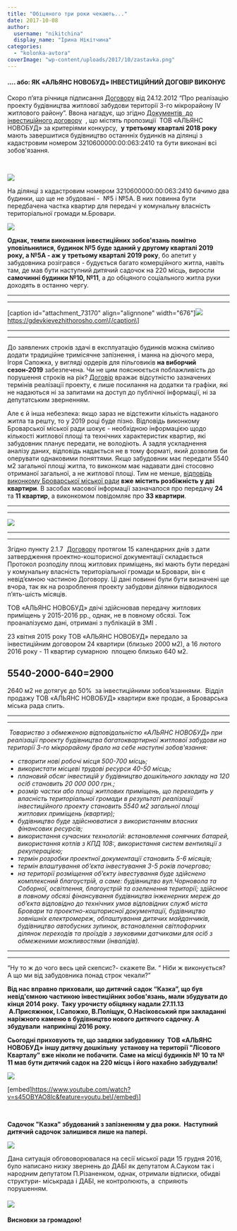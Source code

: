 ```yaml
---
title: "Обіцяного три роки чекають..."
date: 2017-10-08
author: 
  username: "nikitchina"
  display_name: "Ірина Нікітчина"
categories: 
  - "kolonka-avtora"
coverImage: "wp-content/uploads/2017/10/zastavka.png"
---
```


#### **.... або: ЯК «АЛЬЯНС НОВОБУД» ІНВЕСТИЦІЙНИЙ ДОГОВІР ВИКОНУЄ**

Скоро п’ята річниця підписання [Договору](https://mpz.brovary.org/wp-content/uploads/2017/10/Invest-dogovir-5-ga.pdf) від 24.12.2012 “Про реалізацію проекту будівництва житлової забудови території 3-го мікрорайону IV житлового району”. Ввона нагадує, що згідно [Документів  до інвестиційного договору](https://mpz.brovary.org/wp-content/uploads/2017/10/Dokumenty-do-Investdogovoru-5-ga.pdf)  , що містять пропозиції  ТОВ «АЛЬЯНС НОВОБУД» за критеріями конкурсу,  **у третьому кварталі 2018 року** мають завершитися будівництво останнніх будинків на ділянці з кадастровим номером 3210600000:00:063:2410 та бути виконані всі зобов'язання. 

 

![](https://mpz.brovary.org/wp-content/uploads/2017/10/Snymok-ekrana-2017-10-07-v-01.11.50.jpg)

На ділянці з кадастровим номером 3210600000:00:063:2410 бачимо два будинки, що ще не збудовані -  №5 і №5А. В них повинна бути передбачена частка квартир для передачі у комунальну власність територіальної громади м.Бровари. 

![](https://mpz.brovary.org/wp-content/uploads/2017/10/5D090.png)

**Однак, темпи виконання інвестиційних зобов'язань помітно уповільнилися, будинок №5 буде зданий у другому кварталі 2019 року, а №5А - аж у** **третьому кварталі 2019 року**, бо апетит у забудовника розігрався - будується багато комерційного житла, навіть там, де мав бути наступний дитячий садочок на 220 місць, виросли **самочинні будинки №10, №11**, а до обіцяного соціального житла руки доходять в останню чергу. 

* * *

* * *

\[caption id="attachment\_73170" align="alignnone" width="676"\]![](https://mpz.brovary.org/wp-content/uploads/2017/10/obitsyayut-2019.png) https://gdevkievezhithorosho.com\[/caption\]

* * *

* * *

До заявлених строків здачі в експлуатацію будинків можна сміливо додати традиційне тримісячне запізнення, і манна на діючого мера, Ігоря Сапожка, у вигляді ордерів для пільговиків **на виборчий сезон-2019** забезпечена. Чи не цим пояснюється поблажливість до порушення строків на рік? [Договір](https://mpz.brovary.org/wp-content/uploads/2017/10/Invest-dogovir-5-ga.pdf) вражає відсутністю зазначених термінів реалізації проекту, є лише посилання на додатки та графіки, які не надаються ні за запитами на доступ до публічної інформації, ні за депутатським зверненням.

Але є й інша небезпека: якщо зараз не відстежити кількість наданого житла та решту, то у 2019 році буде пізно. Відповідь виконкому Броварської міської ради шокує - необхідною інформацією щодо кількості житлової площі та технічних характеристик квартир, які забудовник планує передати, не володіють. А задля ускладнення аналізу даних, відповідь надається не в тому форматі, який дозволив би оперувати однаковими поняттями. Якщо забудовник має передати 5540 м2 загальної площі житла, то виконком має надавати дані стосовно отриманої загальної, а не житлової площі. Тим не менше, [відповідь виконкому Броварської міської ради](https://mpz.brovary.org/wp-content/uploads/2017/10/zhytlove-pytannya.pdf) **вже** **містить розбіжність у дві квартири**. В засобах масової інформації зазначалося про передачу **24** та **11 квартир**, а виконкомом повідомляє про **33 квартири**.

* * *

* * *

![](https://mpz.brovary.org/wp-content/uploads/2017/10/24_11.png)

* * *

* * *

Згідно пункту 2.1.7  [Договору](https://mpz.brovary.org/wp-content/uploads/2017/10/Invest-dogovir-5-ga.pdf) протягом 15 календарних днів з дати затвердження проектно-кошторисної документації складається Протокол розподілу площ житлових приміщень, які мають бути передані у комунальну власність територіальної громади м.Бровари, він є невід’ємною частиною Договору. Ці дані повинні були бути визначені ще вчора, так як на розроблення проекту забудови ділянки відводилося п’ять-шість місяців.

ТОВ «АЛЬЯНС НОВОБУД» двічі здійснював передачу житлових приміщень у 2015-2016 рр., однак, не в повному обсязі. Тож проаналізуємо дані, отримані з публікацій в ЗМІ .

23 квітня 2015 року ТОВ «АЛЬЯНС НОВОБУД» передало за інвестиційним договором 24 квартири (близько 2000 м2), а 16 лютого 2016 року - 11 квартир сумарною  площею близько 640 м2.

## 5540-2000-640=2900

2640 м2 не дотягує до 50%  за інвестиційними зобов’язаннями.  Відділ продажу ТОВ «АЛЬЯНС НОВОБУД» квартири вже продає, а Броварська міська рада спить.

* * *

* * *

 _Товариство з обмеженою відповідальністю «АЛЬЯНС НОВОБУД» при реалізації проекту будівництва багатоквартирної житлової забудови на території 3-го мікрорайону брало на себе наступні зобов'язання:_

- _створити нові робочі місця 500-700 місць;_
- _використати місцеві трудові ресурси 40-50 місць;_
- _плановий обсяг інвестицій у будівництво дошкільного закладу на 120 осіб становить 20 000 000 грн.;_
- _розмір частки або площі житлових приміщень, що переходить у власність територіальної громади в результаті реалізації інвестиційного проекту становить 5540 м2 загальної площі житлових приміщень (квартир);_
- _будівництво буде здійснюватися з використанням власних фінансових ресурсів;_
- _використання сучасних технологій: встановлення сонячних батарей, використання котлів з КПД 108:, використання систем вентиляції з рекуперацією;_
- _термін розробки проектної документації становить 5-6 місяців;_
- _термін влаштування об’єкта інвестування 3-5 років почергово;_
- _на території розміщення об’єкту інвестування буде здійснено комплексний благоустрій, а саме: будівництво вул.Чорновола та Соборної, освітлення, благоустрій та озеленення території; здійснює в повному обсязі фінансування будівництва інженерних мереж до об’єкта відповідно до технічних умов відповідних служб міста Бровари та проектно-кошторисної документації, будівництво зовнішніх електромереж, облаштування дитячих майданчиків, будівництво автобусних зупинок, встановлення світлофорних ділянок переходів та проїздів з звуковими датчиками для осіб з обмеженими можливостями (інвалідів)._

* * *

* * *

“Ну то ж до чого весь цей скепсис?- скажете Ви. “ Ніби ж виконується? А що ми від забудовника понад строк чекали?” 

**Від нас вправно приховали, що дитячий садок “Казка”, що був невід'ємною частиною інвестиційних зобов'язань, мали збудувати до кінця 2014 року.  Таку урочисту обіцянку надали 27.11.13  А.Присяжнюк, І.Сапожко, В.Поліщук, О.Насіковський при закладанні наріжного каменю в будівництво нового дитячого садочку. А збудували  наприкінці 2016 року.**

**Сьогодні приховують те, що завдяки забудовнику  ТОВ «АЛЬЯНС НОВОБУД» іншу дитячу дошкільну  установу на території "Лісового Кварталу" вже ніколи не побачити. Саме на місці будинків № 10 та № 11 мав бути дитячий садок на 220 місць і його нахабно забудували!**

![](https://mpz.brovary.org/wp-content/uploads/2017/10/2014.png)

\[embed\]https://www.youtube.com/watch?v=s45OBYAO8lc&feature=youtu.be\[/embed\]

 

**Садочок "Казка" збудований з запізненням у два роки.  Наступний дитячий садочок залишився лише на папері.** 

![](https://mpz.brovary.org/wp-content/uploads/2017/10/ds_220mists.png)

Дана ситуація обгововорювалася на сесії міської ради 15 грудня 2016, було написано низку звернень до ДАБІ як депутатом А.Сауком так і народним депутатом П.Різаненком, однак, отримали відписки, обидві структури- міськрада і ДАБІ, не контролюють, а  сприяють порушенням.

#### **![](https://mpz.brovary.org/wp-content/uploads/2017/10/fullsizeoutput_699.jpeg)**

**Висновки за громадою!**
